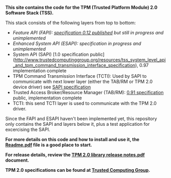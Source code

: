 **This site contains the code for the TPM (Trusted Platform Module) 2.0 Software Stack (TSS).**

This stack consists of the following layers from top to bottom:
* _Feature API (FAPI):  [specification 0.12 published](http://www.trustedcomputinggroup.org/resources/tss_feature_api_specification) but still in progress and unimplemented_
* _Enhanced System API (ESAPI):  specification in progress and unimplemented_
* System API (SAPI) [1.0 specification public] (http://www.trustedcomputinggroup.org/resources/tss_system_level_api_and_tpm_command_transmission_interface_specification), 0.97 implementation complete
* TPM Command Transmission Interface (TCTI):  Used by SAPI to communicate with next lower layer (either the TAB/RM or TPM 2.0 device driver) see [SAPI specification](http://www.trustedcomputinggroup.org/resources/tss_system_level_api_and_tpm_command_transmission_interface_specification)
* Trusted Access Broker/Resource Manager (TAB/RM):  [0.91 specification](http://www.trustedcomputinggroup.org/resources/tss_tab_and_resource_manager) public, implementation complete
* TCTI:  this send TCTI layer is used to communicate with the TPM 2.0 driver.

Since the FAPI and ESAPI haven't been implemented yet, this repository only contains the SAPI and layers below it, plus a test application for excercising the SAPI.

**For more details on this code and how to install and use it, the [Readme.pdf](https://github.com/01org/TPM2.0-TSS/blob/master/systemApi/Readme.pdf) file is a good place to start.**

**For release details, review the [TPM 2.0 library release notes.pdf](https://github.com/01org/TPM2.0-TSS/blob/master/systemApi/TPM%202.0%20library%20release%20notes.pdf) document.**

**TPM 2.0 specifications can be found at [Trusted Computing Group](http://www.trustedcomputinggroup.org/).**
